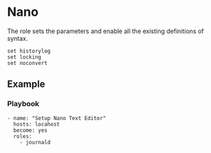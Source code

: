 # Nano

The role sets the parameters and enable all the existing definitions of syntax.

```
set historylog
set locking
set noconvert
```

## Example
### Playbook
```
- name: "Setup Nano Text Editor"
  hosts: locahost
  become: yes
  roles:
    - journald
```

